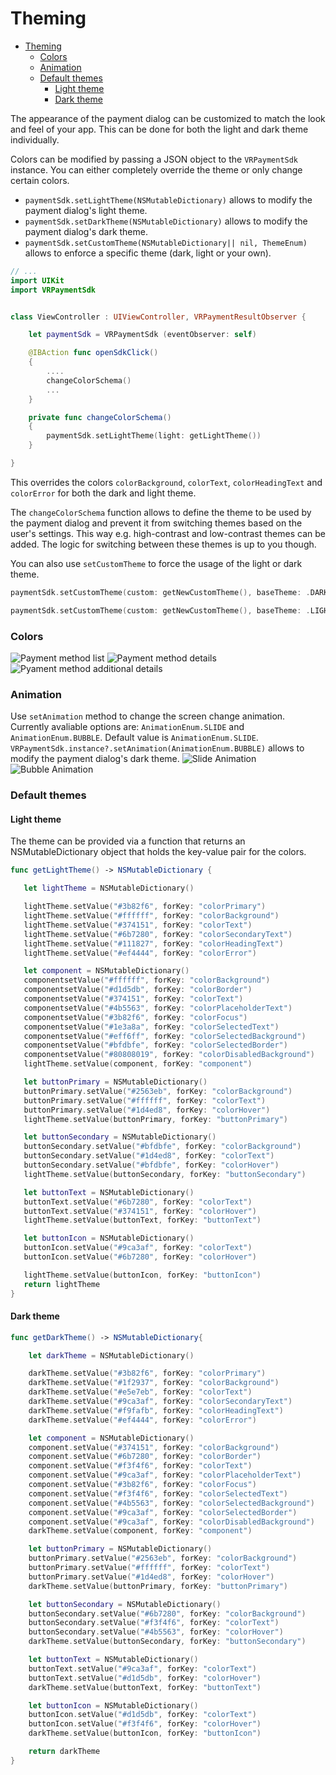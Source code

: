 # Theming

- [Theming](#theming)
  - [Colors](#colors)
  - [Animation](#animation)
  - [Default themes](#default-themes)
    - [Light theme](#light-theme)
    - [Dark theme](#dark-theme)

The appearance of the payment dialog can be customized to match the look and feel of your app. This can be done for both the light and dark theme individually.

Colors can be modified by passing a JSON object to the `VRPaymentSdk` instance. You can either completely override the theme or only change certain colors.

- `paymentSdk.setLightTheme(NSMutableDictionary)` allows to modify the payment dialog's light theme.
- `paymentSdk.setDarkTheme(NSMutableDictionary)` allows to modify the payment dialog's dark theme.
- `paymentSdk.setCustomTheme(NSMutableDictionary|| nil, ThemeEnum)` allows to enforce a specific theme (dark, light or your own).

```swift
// ...
import UIKit
import VRPaymentSdk


class ViewController : UIViewController, VRPaymentResultObserver {

    let paymentSdk = VRPaymentSdk (eventObserver: self)

    @IBAction func openSdkClick()
    {
        ....
        changeColorSchema()
        ...
    }

    private func changeColorSchema()
    {
        paymentSdk.setLightTheme(light: getLightTheme())
    }

}
```

This overrides the colors `colorBackground`, `colorText`, `colorHeadingText` and `colorError` for both the dark and light theme.

The `changeColorSchema` function allows to define the theme to be used by the payment dialog and prevent it from switching themes based on the user's settings. This way e.g. high-contrast and low-contrast themes can be added. The logic for switching between these themes is up to you though.

You can also use `setCustomTheme` to force the usage of the light or dark theme.

```swift
paymentSdk.setCustomTheme(custom: getNewCustomTheme(), baseTheme: .DARK)
```

```swift
paymentSdk.setCustomTheme(custom: getNewCustomTheme(), baseTheme: .LIGHT)
```

### Colors

![Payment method list](../imgs/theme-1.jpeg) ![Payment method details](../imgs/theme-2.jpeg) ![Pyament method additional details](../imgs/theme-3.jpeg)

### Animation

Use `setAnimation` method to change the screen change animation. Currently avaliable options are: `AnimationEnum.SLIDE` and `AnimationEnum.BUBBLE`. Default value is `AnimationEnum.SLIDE`. `VRPaymentSdk.instance?.setAnimation(AnimationEnum.BUBBLE)` allows to modify the payment dialog's dark theme. ![Slide Animation](../imgs/slideAnimation.gif) ![Bubble Animation](../imgs/bubbleAnimation.gif)

### Default themes

#### Light theme

The theme can be provided via a function that returns an NSMutableDictionary object that holds the key-value pair for the colors.

```swift
func getLightTheme() -> NSMutableDictionary {

   let lightTheme = NSMutableDictionary()

   lightTheme.setValue("#3b82f6", forKey: "colorPrimary")
   lightTheme.setValue("#ffffff", forKey: "colorBackground")
   lightTheme.setValue("#374151", forKey: "colorText")
   lightTheme.setValue("#6b7280", forKey: "colorSecondaryText")
   lightTheme.setValue("#111827", forKey: "colorHeadingText")
   lightTheme.setValue("#ef4444", forKey: "colorError")

   let component = NSMutableDictionary()
   componentsetValue("#ffffff", forKey: "colorBackground")
   componentsetValue("#d1d5db", forKey: "colorBorder")
   componentsetValue("#374151", forKey: "colorText")
   componentsetValue("#4b5563", forKey: "colorPlaceholderText")
   componentsetValue("#3b82f6", forKey: "colorFocus")
   componentsetValue("#1e3a8a", forKey: "colorSelectedText")
   componentsetValue("#eff6ff", forKey: "colorSelectedBackground")
   componentsetValue("#bfdbfe", forKey: "colorSelectedBorder")
   componentsetValue("#80808019", forKey: "colorDisabledBackground")
   lightTheme.setValue(component, forKey: "component")

   let buttonPrimary = NSMutableDictionary()
   buttonPrimary.setValue("#2563eb", forKey: "colorBackground")
   buttonPrimary.setValue("#ffffff", forKey: "colorText")
   buttonPrimary.setValue("#1d4ed8", forKey: "colorHover")
   lightTheme.setValue(buttonPrimary, forKey: "buttonPrimary")

   let buttonSecondary = NSMutableDictionary()
   buttonSecondary.setValue("#bfdbfe", forKey: "colorBackground")
   buttonSecondary.setValue("#1d4ed8", forKey: "colorText")
   buttonSecondary.setValue("#bfdbfe", forKey: "colorHover")
   lightTheme.setValue(buttonSecondary, forKey: "buttonSecondary")

   let buttonText = NSMutableDictionary()
   buttonText.setValue("#6b7280", forKey: "colorText")
   buttonText.setValue("#374151", forKey: "colorHover")
   lightTheme.setValue(buttonText, forKey: "buttonText")

   let buttonIcon = NSMutableDictionary()
   buttonIcon.setValue("#9ca3af", forKey: "colorText")
   buttonIcon.setValue("#6b7280", forKey: "colorHover")

   lightTheme.setValue(buttonIcon, forKey: "buttonIcon")
   return lightTheme
}
```

#### Dark theme

```swift
func getDarkTheme() -> NSMutableDictionary{

    let darkTheme = NSMutableDictionary()

    darkTheme.setValue("#3b82f6", forKey: "colorPrimary")
    darkTheme.setValue("#1f2937", forKey: "colorBackground")
    darkTheme.setValue("#e5e7eb", forKey: "colorText")
    darkTheme.setValue("#9ca3af", forKey: "colorSecondaryText")
    darkTheme.setValue("#f9fafb", forKey: "colorHeadingText")
    darkTheme.setValue("#ef4444", forKey: "colorError")

    let component = NSMutableDictionary()
    component.setValue("#374151", forKey: "colorBackground")
    component.setValue("#6b7280", forKey: "colorBorder")
    component.setValue("#f3f4f6", forKey: "colorText")
    component.setValue("#9ca3af", forKey: "colorPlaceholderText")
    component.setValue("#3b82f6", forKey: "colorFocus")
    component.setValue("#f3f4f6", forKey: "colorSelectedText")
    component.setValue("#4b5563", forKey: "colorSelectedBackground")
    component.setValue("#9ca3af", forKey: "colorSelectedBorder")
    component.setValue("#9ca3af", forKey: "colorDisabledBackground")
    darkTheme.setValue(component, forKey: "component")

    let buttonPrimary = NSMutableDictionary()
    buttonPrimary.setValue("#2563eb", forKey: "colorBackground")
    buttonPrimary.setValue("#ffffff", forKey: "colorText")
    buttonPrimary.setValue("#1d4ed8", forKey: "colorHover")
    darkTheme.setValue(buttonPrimary, forKey: "buttonPrimary")

    let buttonSecondary = NSMutableDictionary()
    buttonSecondary.setValue("#6b7280", forKey: "colorBackground")
    buttonSecondary.setValue("#f3f4f6", forKey: "colorText")
    buttonSecondary.setValue("#4b5563", forKey: "colorHover")
    darkTheme.setValue(buttonSecondary, forKey: "buttonSecondary")

    let buttonText = NSMutableDictionary()
    buttonText.setValue("#9ca3af", forKey: "colorText")
    buttonText.setValue("#d1d5db", forKey: "colorHover")
    darkTheme.setValue(buttonText, forKey: "buttonText")

    let buttonIcon = NSMutableDictionary()
    buttonIcon.setValue("#d1d5db", forKey: "colorText")
    buttonIcon.setValue("#f3f4f6", forKey: "colorHover")
    darkTheme.setValue(buttonIcon, forKey: "buttonIcon")

    return darkTheme
}
```
